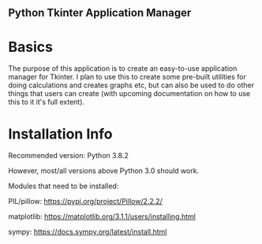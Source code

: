 ## Python Tkinter Application Manager

# Basics

The purpose of this application is to create an
easy-to-use application manager for Tkinter. I plan to
use this to create some pre-built utilities for doing
calculations and creates graphs etc, but can also be
used to do other things that users can create (with
upcoming documentation on how to use this to it it's
full extent).

# Installation Info

Recommended version: Python 3.8.2

However, most/all versions above Python 3.0 should work.

Modules that need to be installed:

PIL/pillow: https://pypi.org/project/Pillow/2.2.2/

matplotlib: https://matplotlib.org/3.1.1/users/installing.html

sympy: https://docs.sympy.org/latest/install.html

